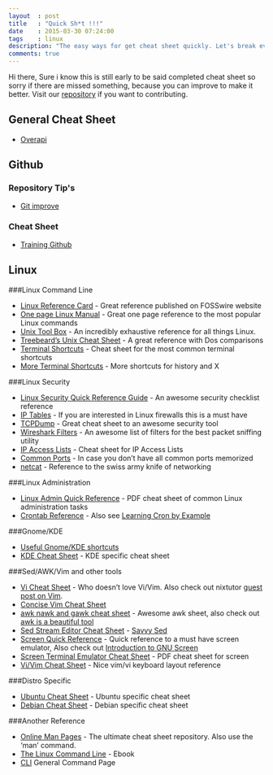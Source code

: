 ```yaml
---
layout	: post
title	: "Quick Sh*t !!!"
date   	: 2015-03-30 07:24:00
tags	: linux
description: "The easy ways for get cheat sheet quickly. Let's break everything forgetfulness by write it"
comments: true
---
```


Hi there, Sure i know this is still early to be said completed cheat sheet so sorry if there are missed something, because you can improve to make it better. Visit our [repository](https://github.com/CreatorB/creatorb.github.io) if you want to contributing.

## General Cheat Sheet

- [Overapi](http://overapi.com/)

## Github

### Repository Tip's

- [Git improve](https://github.com/CreatorB/git-improve)

### Cheat Sheet

- [Training Github](https://training.github.com/kit/downloads/github-git-cheat-sheet.pdf)

## Linux

###Linux Command Line

- [Linux Reference Card](http://files.fosswire.com/2007/08/fwunixref.pdf) - Great reference published on FOSSwire website
- [One page Linux Manual](http://www.digilife.be/quickreferences/QRC/The%20One%20Page%20Linux%20Manual.pdf) - Great one page reference to the most popular Linux commands
- [Unix Tool Box](http://cb.vu/unixtoolbox.xhtml) - An incredibly exhaustive reference for all things Linux.
- [Treebeard’s Unix Cheat Sheet](http://www.rain.org/~mkummel/unix.html) - A great reference with Dos comparisons
- [Terminal Shortcuts](http://www.unixguide.net/linux/linuxshortcuts.shtml) - Cheat sheet for the most common terminal shortcuts
- [More Terminal Shortcuts](http://www.tuxfiles.org/linuxhelp/shortcuts.html) - More shortcuts for history and X

###Linux Security

- [Linux Security Quick Reference Guide](http://www.digilife.be/quickreferences/QRC/Linux%20Security%20Quick%20Reference%20Guide.pdf) - An awesome security checklist reference
- [IP Tables](http://heim.ifi.uio.no/~patrickr/cms/wordpress/?p=37) - If you are interested in Linux firewalls this is a must have
- [TCPDump](http://packetlife.net/static/cheatsheets/tcpdump.pdf) - Great cheat sheet to an awesome security tool
- [Wireshark Filters](http://packetlife.net/static/cheatsheets/wireshark-display-filters.pdf) - An awesome list of filters for the best packet sniffing utility
- [IP Access Lists](http://packetlife.net/static/cheatsheets/ip-access-lists.pdf) - Cheat sheet for IP Access Lists
- [Common Ports](http://packetlife.net/static/cheatsheets/common-ports.pdf) - In case you don’t have all common ports memorized
- [netcat](http://www.sans.org/resources/sec560/netcat_cheat_sheet_v1.pdf) - Reference to the swiss army knife of networking

###Linux Administration

- [Linux Admin Quick Reference](http://www.digilife.be/quickreferences/QRC/LINUX%20Admin%20Quick%20Reference.pdf) - PDF cheat sheet of common Linux administration tasks
- [Crontab Reference](http://www.mostlygeek.com/tech-reference/crontab-reference/) - Also see [Learning Cron by Example](http://www.marksanborn.net/linux/learning-cron-by-example/)

###Gnome/KDE

- [Useful Gnome/KDE shortcuts](http://www.novell.com/coolsolutions/tip/2289.html)
- [KDE Cheat Sheet](http://www.nixtutor.com/linux/all-the-best-linux-cheat-sheets/blogs.howtogeek.com/jatecblog/files/2007/11/kubuntu-cheatsheet.pdf) - KDE specific cheat sheet

###Sed/AWK/Vim and other tools

- [Vi Cheat Sheet](http://www.eec.com/business/vi.html) - Who doesn’t love Vi/Vim. Also check out nixtutor [guest post on Vim](http://eriwen.com/tools/vim-is-a-beautiful-tool/).
- [Concise Vim Cheat Sheet](http://www.pixelbeat.org/vim.tips.html)
- [awk nawk and gawk cheat sheet](http://www.catonmat.net/blog/awk-nawk-and-gawk-cheat-sheet/) - Awesome awk sheet, also check out [awk is a beautiful tool](http://eriwen.com/tools/awk-is-a-beautiful-tool/)
- [Sed Stream Editor Cheat Sheet](http://www.catonmat.net/blog/sed-stream-editor-cheat-sheet/) - [Savvy Sed](http://eriwen.com/tools/get-sed-savvy-1/)
- [Screen Quick Reference](http://aperiodic.net/screen/quick_reference?do=show) - Quick reference to a must have screen emulator, Also check out [Introduction to GNU Screen](http://www.nixtutor.com/linux/introduction-to-gnu-screen/)
- [Screen Terminal Emulator Cheat Sheet](http://www.catonmat.net/blog/screen-terminal-emulator-cheat-sheet/) - PDF cheat sheet for screen
- [Vi/Vim Cheat Sheet](http://www.viemu.com/a_vi_vim_graphical_cheat_sheet_tutorial.html) - Nice vim/vi keyboard layout reference

###Distro Specific

- [Ubuntu Cheat Sheet](http://fosswire.com/post/2008/4/ubuntu-cheat-sheet/) - Ubuntu specific cheat sheet
- [Debian Cheat Sheet](http://xinocat.com/refcard/refcard-en-lt.pdf) - Debian specific cheat sheet

###Another Reference

- [Online Man Pages](http://www.linuxmanpages.com/) - The ultimate cheat sheet repository. Also use the ‘man’ command.
- [The Linux Command Line](http://www.slideshare.net/creatorb/ebook-completed-linux-command-tutorials) - Ebook
- [CLI](http://cli.learncodethehardway.org/bash_cheat_sheet.pdf) General Command Page





